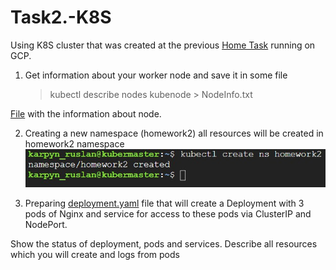 # Task2.-K8S

Using K8S cluster that was created at the previous [Home Task](https://github.com/Heckfy05/Task1.-K8S) running on GCP.
1. Get information about your worker node and save it in some file
   >kubectl describe nodes kubenode > NodeInfo.txt

[File](https://github.com/Heckfy05/Task2.-K8S/blob/main/NodeInfo.txt) with the information about node.

2. Creating a new namespace (homework2) all resources will be created in homework2 namespace
![namespace creating](https://github.com/Heckfy05/Task2.-K8S/blob/main/img/namespace.jpeg?raw=true)

3. Preparing [deployment.yaml]() file that will create a Deployment with 3 pods of Nginx and service for access to these pods via ClusterIP and NodePort. 



Show the status of deployment, pods and services. Describe all resources which you will create and logs from pods

